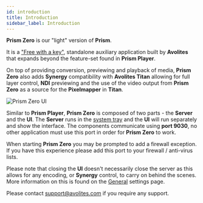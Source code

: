 ```yaml
---
id: introduction
title: Introduction
sidebar_label: Introduction
---
```


**Prism Zero** is our "light" version of **Prism**. 

It is a ["Free with a key"](../licensing), standalone auxiliary application built by **Avolites** that expands beyond the feature-set found in **Prism Player**. 

On top of providing conversion, previewing and playback of media, **Prism Zero** also adds **Synergy** compatibility with **Avolites Titan** allowing for full layer control, **NDI** previewing and the use of the video output from **Prism Zero** as a source for the **Pixelmapper** in **Titan**.

![Prism Zero UI](/prismdocs/images/prism-zero-ui.png)

Similar to **Prism Player**, **Prism Zero** is composed of two parts - the **Server** and the **UI**. The **Server** runs in the [system tray](./quick-start/system-tray) and the **UI** will run separately and show the interface. The components communicate using **port 9030**, no other application must use this port in order for **Prism Zero** to work. 

When starting **Prism Zero** you may be prompted to add a firewall exception. If you have this experience please add this port to your firewall / anti-virus lists.

Please note that closing the **UI** doesn't necessarily close the server as this allows for any encoding, or **Synergy** control, to carry on behind the scenes. More information on this is found on the [General](./settings/settings-general) settings page.

Please contact <a href="mailto:support@avolites.com?subject=Prism%20Zero:">support@avolites.com</a> if you require any support.
